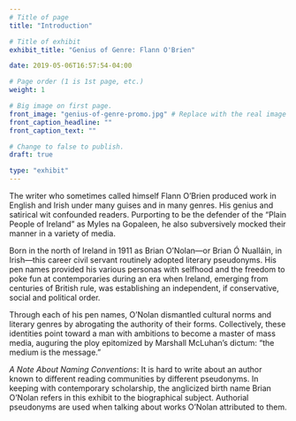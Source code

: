 ```yaml
---
# Title of page
title: "Introduction"

# Title of exhibit
exhibit_title: "Genius of Genre: Flann O'Brien"

date: 2019-05-06T16:57:54-04:00

# Page order (1 is 1st page, etc.)
weight: 1 

# Big image on first page.
front_image: "genius-of-genre-promo.jpg" # Replace with the real image
front_caption_headline: ""
front_caption_text: ""

# Change to false to publish.
draft: true

type: "exhibit"
---
```

The writer who sometimes called himself Flann O’Brien produced work in English and Irish under many guises and in many genres. His genius and satirical wit confounded readers. Purporting to be the defender of the “Plain People of Ireland” as Myles na Gopaleen, he also subversively mocked their manner in a variety of media. 

Born in the north of Ireland in 1911 as Brian O’Nolan—or Brian Ó Nualláin, in Irish—this career civil servant routinely adopted literary pseudonyms. His pen names provided his various personas with selfhood and the freedom to poke fun at contemporaries during an era when Ireland, emerging from centuries of British rule, was establishing an independent, if conservative, social and political order.

Through each of his pen names, O’Nolan dismantled cultural norms and literary genres by abrogating the authority of their forms. Collectively, these identities point toward a man with ambitions to become a master of mass media, auguring the ploy epitomized by Marshall McLuhan’s dictum: “the medium is the message.”

*A Note About Naming Conventions*: It is hard to write about an author known to different reading communities by different pseudonyms. In keeping with contemporary scholarship, the anglicized birth name Brian O’Nolan refers in this exhibit to the biographical subject. Authorial pseudonyms are used when talking about works O’Nolan attributed to them.

